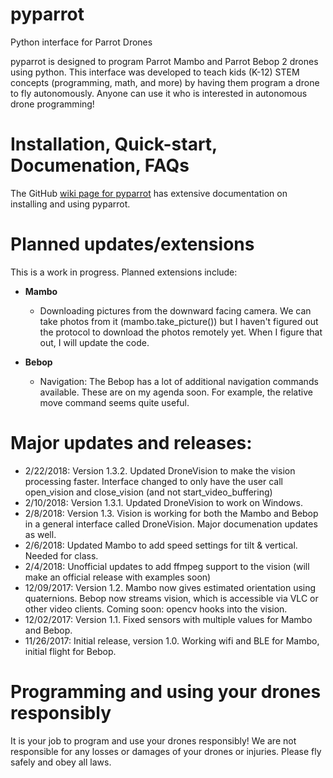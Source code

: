 # pyparrot
Python interface for Parrot Drones

pyparrot is designed to program Parrot Mambo and Parrot Bebop 2 drones using python.  This interface was developed to teach kids (K-12) STEM concepts (programming, math, and more) by having them program a drone to fly autonomously.  Anyone can use it who is interested in autonomous drone programming!   

# Installation, Quick-start, Documenation, FAQs
The GitHub [wiki page for pyparrot](https://github.com/amymcgovern/pyparrot/wiki) has extensive documentation on installing and using pyparrot.  

# Planned updates/extensions

This is a work in progress.  Planned extensions include:

* **Mambo**
   * Downloading pictures from the downward facing camera.  We can take photos from it (mambo.take_picture()) but I haven't figured out the protocol to download the photos remotely yet.  When I figure that out, I will update the code.
   
* **Bebop**
   * Navigation: The Bebop has a lot of additional navigation commands available.  These are on my agenda soon. For example, the relative move command seems quite useful.  

# Major updates and releases:
* 2/22/2018: Version 1.3.2.  Updated DroneVision to make the vision processing faster.  Interface changed to only have the user call open_vision and close_vision (and not start_video_buffering)
* 2/10/2018: Version 1.3.1. Updated DroneVision to work on Windows.
* 2/8/2018: Version 1.3. Vision is working for both the Mambo and Bebop in a general interface called DroneVision.  Major documenation updates as well.
* 2/6/2018: Updated Mambo to add speed settings for tilt & vertical.  Needed for class.
* 2/4/2018: Unofficial updates to add ffmpeg support to the vision (will make an official release with examples soon)
* 12/09/2017: Version 1.2.  Mambo now gives estimated orientation using quaternions.  Bebop now streams vision, which is accessible via VLC or other video clients.  Coming soon: opencv hooks into the vision.  
* 12/02/2017: Version 1.1.  Fixed sensors with multiple values for Mambo and Bebop.
* 11/26/2017: Initial release, version 1.0.  Working wifi and BLE for Mambo, initial flight for Bebop.

# Programming and using your drones responsibly

It is your job to program and use your drones responsibly!  We are not responsible for any losses or damages of your drones or injuries.  Please fly safely and obey all laws.

